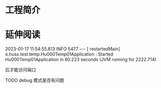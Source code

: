 # 工程简介



# 延伸阅读


2023-01-17 11:54:55.813  INFO 5477 --- [  restartedMain] o.husx.test.temp.Hu000Temp01Application  : Started Hu000Temp01Application in 60.223 seconds (JVM running for 2222.714)

后才能访问端口

TODO debug 模式是否有问题

